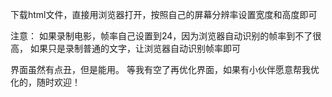 下载html文件，直接用浏览器打开，按照自己的屏幕分辨率设置宽度和高度即可

注意：
如果录制电影，帧率自己设置到24，因为浏览器自动识别的帧率到不了很高，
如果只是录制普通的文字，让浏览器自动识别帧率即可

界面虽然有点丑，但是能用。
等我有空了再优化界面，如果有小伙伴愿意帮我优化的，随时欢迎！
